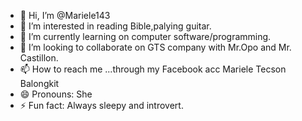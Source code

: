 - 👋 Hi, I’m @Mariele143
- 👀 I’m interested in reading Bible,palying guitar.
- 🌱 I’m currently learning on computer software/programming.
- 💞️ I’m looking to collaborate on GTS company with Mr.Opo and Mr. Castillon.
- 📫 How to reach me ...through my Facebook acc Mariele Tecson Balongkit
- 😄 Pronouns: She
- ⚡ Fun fact: Always sleepy and introvert.

<!---
Mariele143/Mariele143 is a ✨ special ✨ repository because its `README.md` (this file) appears on your GitHub profile.
You can click the Preview link to take a look at your changes.
--->
